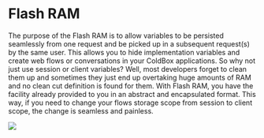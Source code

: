 # Flash RAM

The purpose of the Flash RAM is to allow variables to be persisted seamlessly from one request and be picked up in a subsequent request(s) by the same user. This allows you to hide implementation variables and create web flows or conversations in your ColdBox applications. So why not just use session or client variables? Well, most developers forget to clean them up and sometimes they just end up overtaking huge amounts of RAM and no clean cut definition is found for them. With Flash RAM, you have the facility already provided to you in an abstract and encapsulated format. This way, if you need to change your flows storage scope from session to client scope, the change is seamless and painless.

![](FlashRAMSquence.jpg) 